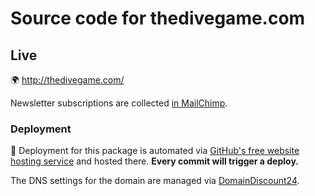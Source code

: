 # Source code for thedivegame.com

## Live

:earth_africa: <http://thedivegame.com/>

Newsletter subscriptions are collected [in MailChimp](https://us12.admin.mailchimp.com/lists/members/?id=132909#p:1-s:25-so:null). 

### Deployment

:rocket: Deployment for this package is automated via [GitHub's free website hosting service](https://pages.github.com/) and hosted there. **Every commit will trigger a deploy.**

The DNS settings for the domain are managed via [DomainDiscount24](https://login.domaindiscount24.com/de/domain/config/index/domain/thedivegame.com).
